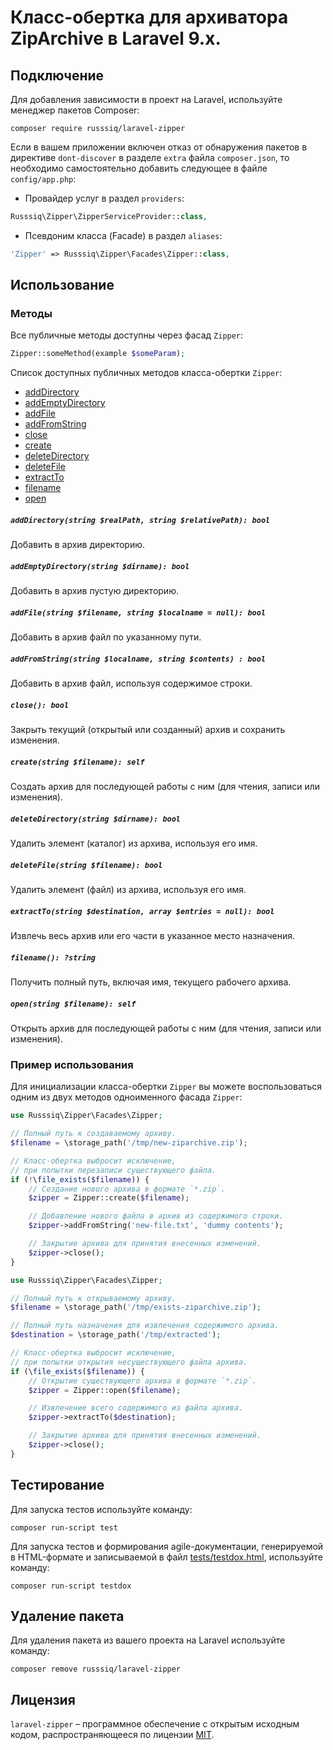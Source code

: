 # Класс-обертка для архиватора ZipArchive в Laravel 9.x.

## Подключение

Для добавления зависимости в проект на Laravel, используйте менеджер пакетов Composer:

```console
composer require russsiq/laravel-zipper
```

Если в вашем приложении включен отказ от обнаружения пакетов в директиве `dont-discover` в разделе `extra` файла `composer.json`, то необходимо самостоятельно добавить следующее в файле `config/app.php`:

- Провайдер услуг в раздел `providers`:

```php
Russsiq\Zipper\ZipperServiceProvider::class,
```

- Псевдоним класса (Facade) в раздел `aliases`:

```php
'Zipper' => Russsiq\Zipper\Facades\Zipper::class,
```

## Использование

### Методы

Все публичные методы доступны через фасад `Zipper`:

```php
Zipper::someMethod(example $someParam);
```

Список доступных публичных методов класса-обертки `Zipper`:

 - [addDirectory](#method-addDirectory)
 - [addEmptyDirectory](#method-addEmptyDirectory)
 - [addFile](#method-addFile)
 - [addFromString](#method-addFromString)
 - [close](#method-close)
 - [create](#method-create)
 - [deleteDirectory](#method-deleteDirectory)
 - [deleteFile](#method-deleteFile)
 - [extractTo](#method-extractTo)
 - [filename](#method-filename)
 - [open](#method-open)

<a name="method-addDirectory"></a>
##### `addDirectory(string $realPath, string $relativePath): bool`
Добавить в архив директорию.

<a name="method-addEmptyDirectory"></a>
##### `addEmptyDirectory(string $dirname): bool`
Добавить в архив пустую директорию.

<a name="method-addFile"></a>
##### `addFile(string $filename, string $localname = null): bool`
Добавить в архив файл по указанному пути.

<a name="method-addFromString"></a>
##### `addFromString(string $localname, string $contents) : bool`
Добавить в архив файл, используя содержимое строки.

<a name="method-close"></a>
##### `close(): bool`
Закрыть текущий (открытый или созданный) архив и сохранить изменения.

<a name="method-create"></a>
##### `create(string $filename): self`
Создать архив для последующей работы с ним (для чтения, записи или изменения).

<a name="method-deleteDirectory"></a>
##### `deleteDirectory(string $dirname): bool`
Удалить элемент (каталог) из архива, используя его имя.

<a name="method-deleteFile"></a>
##### `deleteFile(string $filename): bool`
Удалить элемент (файл) из архива, используя его имя.

<a name="method-extractTo"></a>
##### `extractTo(string $destination, array $entries = null): bool`
Извлечь весь архив или его части в указанное место назначения.

<a name="method-filename"></a>
##### `filename(): ?string`
Получить полный путь, включая имя, текущего рабочего архива.

<a name="method-open"></a>
##### `open(string $filename): self`
Открыть архив для последующей работы с ним (для чтения, записи или изменения).

### Пример использования

Для инициализации класса-обертки `Zipper` вы можете воспользоваться одним из двух методов одноименного фасада `Zipper`:

```php
use Russsiq\Zipper\Facades\Zipper;

// Полный путь к создаваемому архиву.
$filename = \storage_path('/tmp/new-ziparchive.zip');

// Класс-обертка выбросит исключение,
// при попытки перезаписи существующего файла.
if (!\file_exists($filename)) {
    // Создание нового архива в формате `*.zip`.
    $zipper = Zipper::create($filename);

    // Добавление нового файла в архив из содержимого строки.
    $zipper->addFromString('new-file.txt', 'dummy contents');

    // Закрытие архива для принятия внесенных изменений.
    $zipper->close();
}
```

```php
use Russsiq\Zipper\Facades\Zipper;

// Полный путь к открываемому архиву.
$filename = \storage_path('/tmp/exists-ziparchive.zip');

// Полный путь назначения для извлечения содержимого архива.
$destination = \storage_path('/tmp/extracted');

// Класс-обертка выбросит исключение,
// при попытки открытия несуществующего файла архива.
if (\file_exists($filename)) {
    // Открытие существующего архива в формате `*.zip`.
    $zipper = Zipper::open($filename);

    // Извлечение всего содержимого из файла архива.
    $zipper->extractTo($destination);

    // Закрытие архива для принятия внесенных изменений.
    $zipper->close();
}
```

## Тестирование

Для запуска тестов используйте команду:

```console
composer run-script test
```

Для запуска тестов и формирования agile-документации, генерируемой в HTML-формате и записываемой в файл [tests/testdox.html](tests/testdox.html), используйте команду:

```console
composer run-script testdox
```

## Удаление пакета

Для удаления пакета из вашего проекта на Laravel используйте команду:

```console
composer remove russsiq/laravel-zipper
```

## Лицензия

`laravel-zipper` – программное обеспечение с открытым исходным кодом, распространяющееся по лицензии [MIT](LICENSE).
